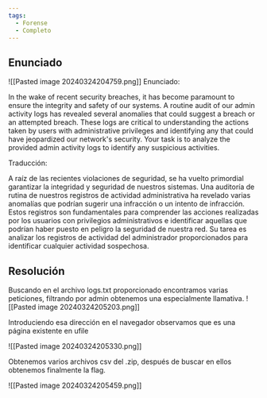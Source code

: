 ```yaml
---
tags:
  - Forense
  - Completo
---
```

## Enunciado

![[Pasted image 20240324204759.png]]
Enunciado:

In the wake of recent security breaches, it has become paramount to ensure the integrity and safety of our systems. A routine audit of our admin activity logs has revealed several anomalies that could suggest a breach or an attempted breach. These logs are critical to understanding the actions taken by users with administrative privileges and identifying any that could have jeopardized our network's security. Your task is to analyze the provided admin activity logs to identify any suspicious activities.

Traducción:

A raíz de las recientes violaciones de seguridad, se ha vuelto primordial garantizar la integridad y seguridad de nuestros sistemas. Una auditoría de rutina de nuestros registros de actividad administrativa ha revelado varias anomalías que podrían sugerir una infracción o un intento de infracción. Estos registros son fundamentales para comprender las acciones realizadas por los usuarios con privilegios administrativos e identificar aquellas que podrían haber puesto en peligro la seguridad de nuestra red. Su tarea es analizar los registros de actividad del administrador proporcionados para identificar cualquier actividad sospechosa.
## Resolución

Buscando en el archivo logs.txt proporcionado encontramos varias peticiones, filtrando por admin obtenemos una especialmente llamativa.
![[Pasted image 20240324205203.png]]

Introduciendo esa dirección en el navegador observamos que es una página existente en ufile

![[Pasted image 20240324205330.png]]

Obtenemos varios archivos csv del .zip, después de buscar en ellos obtenemos finalmente la flag.

![[Pasted image 20240324205459.png]]